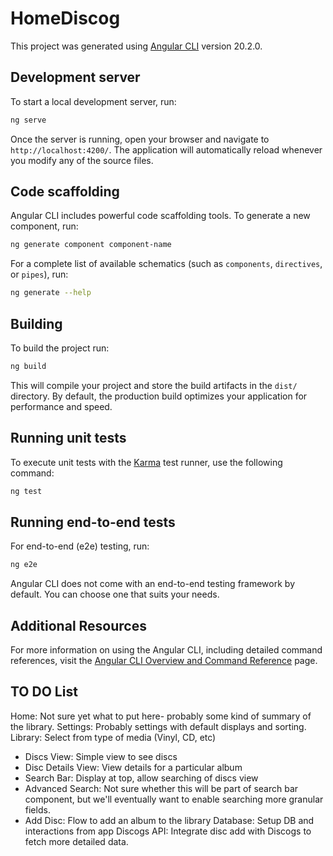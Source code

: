 # HomeDiscog

This project was generated using [Angular CLI](https://github.com/angular/angular-cli) version 20.2.0.

## Development server

To start a local development server, run:

```bash
ng serve
```

Once the server is running, open your browser and navigate to `http://localhost:4200/`. The application will automatically reload whenever you modify any of the source files.

## Code scaffolding

Angular CLI includes powerful code scaffolding tools. To generate a new component, run:

```bash
ng generate component component-name
```

For a complete list of available schematics (such as `components`, `directives`, or `pipes`), run:

```bash
ng generate --help
```

## Building

To build the project run:

```bash
ng build
```

This will compile your project and store the build artifacts in the `dist/` directory. By default, the production build optimizes your application for performance and speed.

## Running unit tests

To execute unit tests with the [Karma](https://karma-runner.github.io) test runner, use the following command:

```bash
ng test
```

## Running end-to-end tests

For end-to-end (e2e) testing, run:

```bash
ng e2e
```

Angular CLI does not come with an end-to-end testing framework by default. You can choose one that suits your needs.

## Additional Resources

For more information on using the Angular CLI, including detailed command references, visit the [Angular CLI Overview and Command Reference](https://angular.dev/tools/cli) page.

## TO DO List
Home: Not sure yet what to put here- probably some kind of summary of the library.
Settings: Probably settings with default displays and sorting.
Library: Select from type of media (Vinyl, CD, etc)
- Discs View: Simple view to see discs
- Disc Details View: View details for a particular album
- Search Bar: Display at top, allow searching of discs view
- Advanced Search: Not sure whether this will be part of search bar component, but we'll eventually want to enable searching more granular fields.
- Add Disc: Flow to add an album to the library
Database: Setup DB and interactions from app
Discogs API: Integrate disc add with Discogs to fetch more detailed data.
